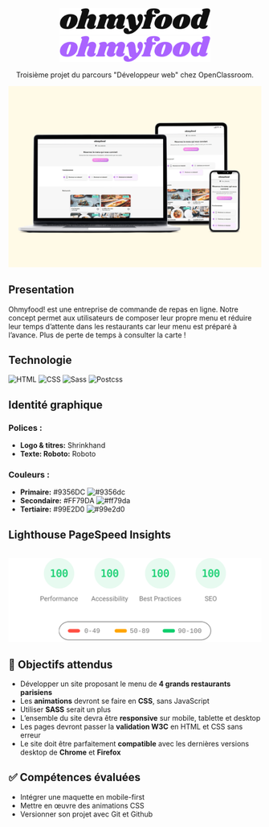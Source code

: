 <p align="center">
<img width="300" src="./docs/assets/img/logo/ohmyfood@2x.svg#gh-light-mode-only">
<img width="300" src="./docs/assets/img/logo/ohmyfood@2x-purple.svg#gh-dark-mode-only">
</p>

<p align="center">
Troisième projet du parcours "Développeur web" chez OpenClassroom.
</p>

[![mockup](./images/mockup.png)](https://jzmirou.github.io/OhmyFood/)

## **Presentation**

Ohmyfood! est une entreprise de commande de repas en ligne. Notre concept permet aux
utilisateurs de composer leur propre menu et réduire leur temps d’attente dans les
restaurants car leur menu est préparé à l’avance. Plus de perte de temps à consulter la carte
!

## **Technologie**

<div style="margin: 1rem 0" > 
	<img src="https://img.shields.io/badge/HTML5-E34F26?style=for-the-badge&logo=html5&logoColor=white" alt="HTML"/>
	<img src="https://img.shields.io/badge/CSS3-1572B6?style=for-the-badge&logo=css3&logoColor=white" alt="CSS" />
	<img src="https://img.shields.io/badge/Sass-CC6699?style=for-the-badge&logo=sass&logoColor=white" alt="Sass" />
	<img src="https://img.shields.io/badge/postcss-DD3A0A?style=for-the-badge&logo=postcss&logoColor=white" alt="Postcss"/>
</div>

## **Identité graphique**

### **Polices :**

-   **Logo & titres:** Shrinkhand
-   **Texte: Roboto:** Roboto

### **Couleurs :**

-   **Primaire:** #9356DC ![#9356dc](https://placehold.co/20x20/9356dc/9356dc.png)
-   **Secondaire:** #FF79DA ![#ff79da](https://placehold.co/20x20/ff79da/ff79da.png)
-   **Tertiaire:** #99E2D0 ![#99e2d0](https://placehold.co/20x20/99e2d0/99e2d0.png)

## **Lighthouse PageSpeed Insights**

\
[![Google PageSpeeg](./images/lighthouse.svg)](https://pagespeed.web.dev/report?url=https%3A%2F%2Fjzmirou.github.io%2FOhmyFood%2F&hl=fr&form_factor=mobile)

## :dart: Objectifs attendus

-   Développer un site proposant le menu de **4 grands restaurants parisiens**
-   Les **animations** devront se faire en **CSS**, sans JavaScript
-   Utiliser **SASS** serait un plus
-   L’ensemble du site devra être **responsive** sur mobile, tablette et desktop
-   Les pages devront passer la **validation W3C** en HTML et CSS sans erreur
-   Le site doit être parfaitement **compatible** avec les dernières versions desktop de **Chrome** et **Firefox**

## :white_check_mark: Compétences évaluées

-   Intégrer une maquette en mobile-first
-   Mettre en œuvre des animations CSS
-   Versionner son projet avec Git et Github

